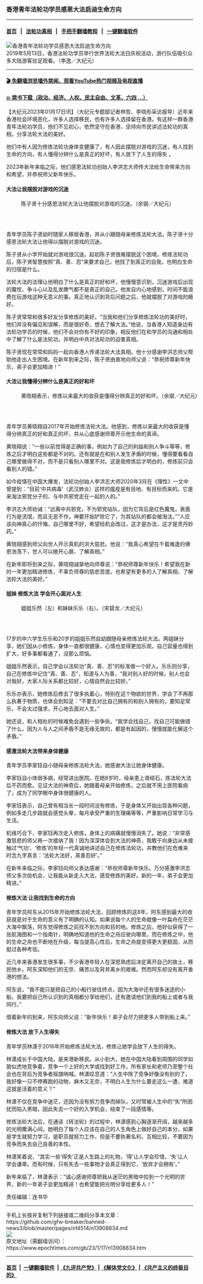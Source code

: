 ### 香港青年法轮功学员感恩大法启迪生命方向
------------------------

#### [首页](https://github.com/gfw-breaker/banned-news3/blob/master/README.md) &nbsp;&nbsp;|&nbsp;&nbsp; [法轮功真相](https://github.com/begood0513/basic/blob/master/README.md)  &nbsp;&nbsp;|&nbsp;&nbsp; [手把手翻墙教程](https://github.com/gfw-breaker/guides/wiki)  &nbsp;&nbsp;|&nbsp;&nbsp; [一键翻墙软件](https://github.com/gfw-breaker/nogfw/blob/master/README.md)  



<div><img alt="香港青年法轮功学员感恩大法启迪生命方向" class="attachment-djy_600_400 size-djy_600_400 wp-post-image" src="https://i.epochtimes.com/assets/uploads/2023/01/id13908870-20190512-FLG-Poon-7-600x400.jpg"/>
<div class="caption">
 2019年5月13日，香港法轮功学员举行世界法轮大法日庆祝活动，游行队伍吸引众多大陆游客驻足观看。（李逸／大纪元）
</div></div><hr/>

#### [ 🎬  免翻墙浏览墙外禁闻、观看YouTube热门视频及电视直播](https://github.com/gfw-breaker/HelloWorld)

#### [ 💥  禁书下载（政治、经济、人权、民主自由、文革、六四 ...）](https://github.com/gfw-breaker/books/blob/master/README.md)

<div><p>
 【大纪元2023年01月17日讯】（大纪元专题部记者林哲、李晓彤采访报导）近年来香港社会环境恶化，许多人选择移民，也有许多人选择留在香港。有这样一群香港青年法轮功学员，他们不忘初心，依然坚守在香港，坚持向市民讲述法轮功的真相，分享法轮大法的美好。
</p>
<p>
 他们中有人因为修炼法轮功身体变健康了，有人因此摆脱对游戏的沉迷，有人找到生命的方向，有人懂得分辨什么是真正的好坏，有人放下了人生的得失 。
</p>
<p>
 2023年新年来临之际，他们感恩法轮功创始人李洪志大师传大法给生命带来方向和希望，并恭祝师父新年快乐。
</p>
<h4>
 大法让我摆脱对游戏的沉迷
</h4>
<figure aria-describedby="caption-attachment-13908929" class="wp-caption alignnone" id="attachment_13908929" style="width: 600px">
 <ok href="https://i.epochtimes.com/assets/uploads/2023/01/id13908929-DSC07502-e1673931855746.jpg" target="_blank">
  <img alt="" class="size-large wp-image-13908929" src="https://i.epochtimes.com/assets/uploads/2023/01/id13908929-DSC07502-600x401.jpg"/>
 </ok>
 <br/><figcaption class="wp-caption-text" id="caption-attachment-13908929">
  陈子贤十分感恩法轮大法让他摆脱对游戏的沉迷。（余钢／大纪元）
 </figcaption><br/>
</figure><br/>
<p>
 青年学员陈子贤幼时随家人移居香港，并从小跟随母亲修炼法轮大法。陈子贤十分感恩法轮大法让他得以摆脱对游戏的沉迷。
</p>
<p>
 陈子贤从小学开始就对游戏很沉迷。起初陈子贤很难摆脱这个困境，修炼法轮功后，陈子贤智慧按照“真、善、忍”来要求自己，他找了到真正的自我，也明白生命的归宿是什么。
</p>
<p>
 法轮大法的法理让他明白了什么是真正的好和坏，他慢慢意识到，沉迷游戏后出现的魔性、争斗心以及乱发脾气都不是真正的自己。他发自内心地感到，时间不能浪费在玩游戏这种无意义的事。真正地认识到背后问题之后，他就摆脱了对游戏的瘾好。
</p>
<p>
 陈子贤常常和很多好友分享修炼的美好。“当我和他们分享修炼法轮功的美好时，他们并没有偏见和误解，而是很好奇，想去了解大法。”他说，当香港人知道身边有法轮功学员的时候，他们不会对你有不好的印象，相反他们在和学员的沟通和相处中了解了什么是法轮功，并明白中共对法轮功的迫害真相。
</p>
<p>
 陈子贤现在常常和妈妈一起向香港人传递法轮大法真相。他十分感谢李洪志师父帮助他走出人生困境。在新年到来之际，陈子贤由衷地向师父说：“恭祝师尊新年快乐，弟子会更加精进！”
</p>
<h4>
 大法让我懂得分辨什么是真正的好和坏
</h4>
<figure aria-describedby="caption-attachment-13908930" class="wp-caption alignnone" id="attachment_13908930" style="width: 600px">
 <ok href="https://i.epochtimes.com/assets/uploads/2023/01/id13908930-DSC07499-e1673932033273.jpg" target="_blank">
  <img alt="" class="size-large wp-image-13908930" src="https://i.epochtimes.com/assets/uploads/2023/01/id13908930-DSC07499-600x401.jpg"/>
 </ok>
 <br/><figcaption class="wp-caption-text" id="caption-attachment-13908930">
  黄晓翔表示，修炼以来最大的收获是懂得分辨真正的好和坏。（余钢／大纪元）
 </figcaption><br/>
</figure><br/>
<p>
 青年学员黄晓翔自2017年开始修炼法轮大法。他感到，修炼以来最大的收获是懂得分辨真正的好和真正的坏，并从心底感谢师尊开示他生命的真谛。
</p>
<p>
 黄晓翔说：“一些以前觉得是正确的事，例如为了自己的利益和别人争斗等等，修炼之后才明白这些都是不对的。还有就是在和别人发生矛盾的时候，懂得要看看自己哪里做得不对，而不是只看别人哪里不对。这是我修炼后才明白的，修炼前只会看别人的错。”
</p>
<p>
 如今疫情在中国大爆发，法轮功创始人李洪志大师2020年3月在《理性》一文中曾提到：“目前‘中共病毒’（武汉肺炎）这样的瘟疫是有目地、有目标而来的。它是来淘汰邪党分子的、与中共邪党走在一起的人的。”
</p>
<p>
 李洪志大师劝诫：“远离中共邪党，不为邪党站队，因为它背后是红色魔鬼，表面行为是流氓，而且无恶不作。神要开始铲除它了，为其站队的都会被淘汰。”“人应该向神真心的忏悔，自己哪里不好，希望给机会改过，这才是办法，这才是灵丹妙药。”
</p>
<p>
 黄晓翔感到师父向世人开示真机的洪大慈悲。他说：“我真心希望在千载难逢的佛恩浩荡下，世人可以敞开心扉、了解真相。”
</p>
<p>
 在新年即将到来之际，黄晓翔诚挚地向师尊说：“恭祝师尊新年快乐！希望我在新的一年更加精进修炼，不辜负师尊的慈悲苦度。也希望有更多的人了解真相，了解法轮大法的美好。”
</p>
<h4>
 姐妹
 <ok href="https://www.epochtimes.com/gb/tag/%E4%BF%AE%E7%82%BC%E5%A4%A7%E6%B3%95.html">
  修炼大法
 </ok>
 学会开心面对人生
</h4>
<figure aria-describedby="caption-attachment-13908890" class="wp-caption alignnone" id="attachment_13908890" style="width: 600px">
 <ok href="https://i.epochtimes.com/assets/uploads/2023/01/id13908890-DSC_1281-e1673929195526.jpg" target="_blank">
  <img alt="" class="size-large wp-image-13908890" src="https://i.epochtimes.com/assets/uploads/2023/01/id13908890-DSC_1281-600x400.jpg"/>
 </ok>
 <br/><figcaption class="wp-caption-text" id="caption-attachment-13908890">
  姐姐乐然（左）和妹妹乐乐（右）。（宋碧龙／大纪元）
 </figcaption><br/>
</figure><br/>
<p>
 17岁的中六学生乐乐和20岁的姐姐乐然自幼跟随母亲修炼法轮大法。两姐妹分享，她们因从小修炼，身体一直都很健康，心情也变得更加乐观，自己容量也得到扩大，好多事都看通了，没那么烦恼。
</p>
<p>
 姐姐乐然表示，自己学会以法轮功“真、善、忍”的标准做一个好人。乐乐则分享，自己在修炼中记住“真、善、忍”，知道与人为善，“我对别人好的时候，别人也会对我好，大家人际关系都比较好，心情自然会比较好。”
</p>
<p>
 乐乐亦表示，她修炼后修去了很多执着心，特别在这个物欲的世界，学会了不再那么执著于物质，也体会到知足：“不要去对比自己拥有的和别人拥有的，要知足常乐，不会太过强求，开心地去面对人生。”
</p>
<p>
 她还说，和人相处的时候难免会遇到一些争执，“我学会找自己，找自己可能做错了什么，因为人与人之间矛盾不是无缘无故的，都是有起因的，慢慢就能化解这个矛盾。”
</p>
<h4>
 感激法轮大法带来身体健康
</h4>
<p>
 青年学员李家钰自小随母亲修炼法轮大法，她感谢大法让她身体健康。
</p>
<p>
 李家钰自小体弱多病，经常进出医院。在她8岁时，母亲患上肾结石，炼法轮大法后不药而愈。见证大法的神奇后，她跟着母亲开始修炼，之后就不用上医院看病了，成为了同学眼中身体很健康的人。
</p>
<p>
 李家钰表示，自己曾有相当长一段时间没有修炼，于是身体又开始出现各种问题，例如多走几步路就会感觉头晕，每月承受严重的生理痛等等，严重影响日常学习与生活。
</p>
<p>
 机缘巧合下，李家钰再次走入修炼，身体上的病痛就慢慢消失了。她说：“非常感激慈悲的师父再一次接纳了我！因为深深体会到大法的神奇，我敢于向身边从未接触过‘气功’、‘修炼’的年轻一代真诚地讲述自己在修炼法轮功，并教他们在危难来时念九字真言：‘法轮大法好，真善忍好’。”
</p>
<p>
 在新年来临之际，李家钰向师父表达感谢：“恭祝师尊新年快乐。万分感激李洪志师父多次给机会，让我能从新走入大法，感受修炼的美好。新的一年，弟子会更加精进。”
</p>
<h4>
 <ok href="https://www.epochtimes.com/gb/tag/%E4%BF%AE%E7%82%BC%E5%A4%A7%E6%B3%95.html">
  修炼大法
 </ok>
 让我找到生命的方向
</h4>
<p>
 青年学员阿东从2015年开始修炼法轮大法，回顾修炼的这8年，阿东感到最大的收获就是对于生命的意义有了明确的认知。如果说每个人的生命就像一叶扁舟在茫茫大海中飘荡，阿东觉得修炼之前找不到方向和目的地。修炼之后，他好似获得了一张航海图和一个指南针，明确地知道他的生命之舟应驶向哪里。而在修炼之中，他的生命之舟也不断地在升级，每当提高心性后，生命之舟就变得更大更稳固，从而挺过各种考验。
</p>
<p>
 近几年来香港发生很多事，不少香港年轻人在深思熟虑后决定离开自己的故土，移民他乡。阿东深知他们的无奈、痛苦以及背井离乡的艰难。然而阿东却没有离开香港的想法。
</p>
<p>
 阿东说，“我不能只是把自己的小船行驶往终点，因为大海中还有很多迷途的小船，我要把自己所认识到的真相都分享给他们，还有邀请他们到我的船上或者与我同行。”
</p>
<p>
 借着新年的到来，阿东向师父说：“新年快乐！弟子会尽力把更多人带到船上来。”
</p>
<h4>
 修炼大法 放下人生得失
</h4>
<p>
 青年学员林潇于2016年开始修炼法轮大法，修炼让她学会放下人生的得失。
</p>
<p>
 林潇成长于中国大陆，是来港新移民。从小到大，她在中国大陆看到周围的同学如狼似虎地竞争着，竞争一个上好的大学或找到好工作，所有家长和老师乃至整个社会也在背后为竞争者摇旗呐喊。林潇叹息道：“人生中除了竞争好像没有别的了，我好像一只不停赛跑的动物，麻木又无奈，不明白人生为什么要走这么一遭，难道这就是活着的意义？”
</p>
<p>
 林潇不仅在竞争中迷茫，还因为没有努力竞争而掉队，又时常被人生中的“失”所困扰而陷入黑暗，因此失去一个好的入学机会，结束了一段感情等。
</p>
<p>
 修炼法轮大法后，在通读《转法轮》的过程中，林潇感到心胸逐渐开阔，越来越多的光明撒满心间。她明白了每个人应该在自己的人生角色上做好自己的本分，如果是学生就努力学习，是职员就努力工作，但是不要执著名利，互相比较，不要因为竞争而失去自己良善的本性。
</p>
<p>
 林潇笑着说，“其实一些‘得失’正是人生路上的礼物，‘得’让人学会珍惜，‘失’让人学会谦卑。而有时候，只有失去一些事物才会真正得到它，‘放弃才会拥有’。”
</p>
<p>
 新年来临了，林潇表示：“诚心感谢师尊把我从迷茫的黑暗中拉到一个光明的世界，新的一年弟子会更加精进！也希望能把光明分享给更多人！”
</p>
<p>
 责任编辑：连书华
</p>
</div>
<hr/>
手机上长按并复制下列链接或二维码分享本文章：<br/>
https://github.com/gfw-breaker/banned-news3/blob/master/pages/nf4514/n13908834.md <br/>
<a href='https://github.com/gfw-breaker/banned-news3/blob/master/pages/nf4514/n13908834.md'><img src='https://github.com/gfw-breaker/banned-news3/blob/master/pages/nf4514/n13908834.md.png'/></a> <br/>
原文地址（需翻墙访问）：https://www.epochtimes.com/gb/23/1/17/n13908834.htm


------------------------
#### [首页](https://github.com/gfw-breaker/banned-news3/blob/master/README.md) &nbsp;|&nbsp; [一键翻墙软件](https://github.com/gfw-breaker/nogfw/blob/master/README.md) &nbsp;| [《九评共产党》](https://github.com/gfw-breaker/9ping.md/blob/master/README.md#九评之一评共产党是什么) | [《解体党文化》](https://github.com/gfw-breaker/jtdwh.md/blob/master/README.md) | [《共产主义的终极目的》](https://github.com/gfw-breaker/gczydzjmd.md/blob/master/README.md)


<img src='http://gfw-breaker.win/banned-news3/pages/nf4514/n13908834.md' width='0px' height='0px'/>